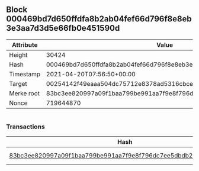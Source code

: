 ## Block 000469bd7d650ffdfa8b2ab04fef66d796f8e8eb3e3aa7d3d5e66fb0e451590d

Attribute | Value
--- | ---
Height | 30424
Hash | 000469bd7d650ffdfa8b2ab04fef66d796f8e8eb3e3aa7d3d5e66fb0e451590d
Timestamp | 2021-04-20T07:56:50+00:00
Target | 00254142f49eaaa504dc75712e8378ad5316cbcead634704b3734b6271167cc4
Merke root | 83bc3ee820997a09f1baa799be991aa7f9e8f796dc7ee5dbdb2cd7042e305e8a
Nonce | 719644870

```

```

### Transactions

Hash | Amount
--- | ---
[83bc3ee820997a09f1baa799be991aa7f9e8f796dc7ee5dbdb2cd7042e305e8a](83bc3ee820997a09f1baa799be991aa7f9e8f796dc7ee5dbdb2cd7042e305e8a.md) | 10.00000000 SKEPTI 
